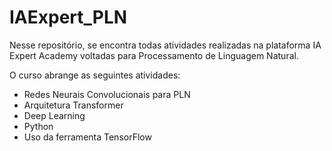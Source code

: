 # IAExpert_PLN
Nesse repositório, se encontra todas atividades realizadas na plataforma IA Expert Academy voltadas para Processamento de Linguagem Natural.


O curso abrange as seguintes atividades:
* Redes Neurais Convolucionais para PLN
* Arquitetura Transformer
* Deep Learning
* Python
* Uso da ferramenta TensorFlow
